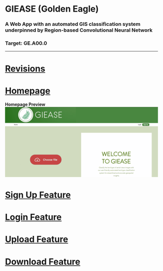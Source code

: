 # GIEASE (Golden Eagle)
### A Web App with an automated GIS classification system underpinned by Region-based Convolutional Neural Network
### Target:  GE.A00.0
_______________________________________
# [Revisions](https://github.com/rendznicoy/golden-eagle/edit/main/REVISIONS.md)

# [Homepage](https://github.com/rendznicoy/golden-eagle/edit/main/HOMEPAGE.md)
**Homepage Preview**
![Homepage Preview](https://github.com/rendznicoy/golden-eagle/blob/main/Mockups/Mockup.png)

# [Sign Up Feature](https://github.com/rendznicoy/golden-eagle/edit/main/SIGNUP.md)

# [Login Feature](https://github.com/rendznicoy/golden-eagle/edit/main/LOGIN.md)

# [Upload Feature](https://github.com/rendznicoy/golden-eagle/edit/main/UPLOAD.md)

# [Download Feature](https://github.com/rendznicoy/golden-eagle/edit/main/DOWNLOAD.md)
